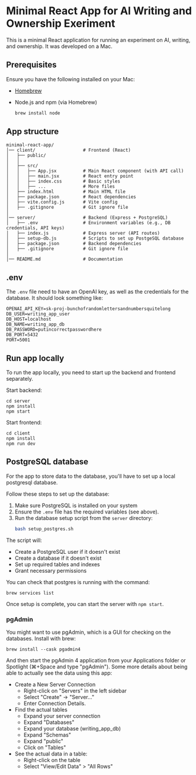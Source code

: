 # Minimal React App for AI Writing and Ownership Exeriment

This is a minimal React application for running an experiment on AI, writing, and ownership. It was developed on a Mac.


## Prerequisites

Ensure you have the following installed on your Mac:

- [Homebrew](https://brew.sh/)
- Node.js and npm (via Homebrew)

  ```sh
  brew install node
  ```

## App structure


```
minimal-react-app/
│── client/                  # Frontend (React)
│   ├── public/
│   │   
│   ├── src/
│   │   ├── App.jsx          # Main React component (with API call)
│   │   ├── main.jsx         # React entry point
│   │   ├── index.css        # Basic styles
│   │   ├── ...              # More files
│   ├── index.html           # Main HTML file
│   ├── package.json         # React dependencies
│   ├── vite.config.js       # Vite config
│   ├── .gitignore           # Git ignore file
│
│── server/                  # Backend (Express + PostgreSQL)
│   ├── .env                 # Environment variables (e.g., DB credentials, API keys)
│   ├── index.js             # Express server (API routes)
│   ├── setup-db.js          # Scripts to set up PostgeSQL database
│   ├── package.json         # Backend dependencies
│   ├── .gitignore           # Git ignore file
│
│── README.md                # Documentation
```

## .env

The `.env` file need to have an OpenAI key, as well as the credentials for the database. It should look something like:

```
OPENAI_API_KEY=sk-proj-bunchofrandomlettersandnumbersquitelong
DB_USER=writing_app_user
DB_HOST=localhost
DB_NAME=writing_app_db
DB_PASSWORD=putincorrectpasswordhere
DB_PORT=5432
PORT=5001
```

## Run app locally

To run the app locally, you need to start up the backend and frontend separately.

Start backend:

```
cd server
npm install
npm start
```

Start frontend:

```
cd client
npm install
npm run dev
```

## PostgreSQL database

For the app to store data to the database, you'll have to set up a local postgresql database.

Follow these steps to set up the database:

1. Make sure PostgreSQL is installed on your system
2. Ensure the `.env` file has the required variables (see above).
3. Run the database setup script from the `server` directory:
   ```bash
   bash setup_postgres.sh
   ```

The script will:
- Create a PostgreSQL user if it doesn't exist
- Create a database if it doesn't exist
- Set up required tables and indexes
- Grant necessary permissions

You can check that postgres is running with the command:

```
brew services list
```

Once setup is complete, you can start the server with `npm start`.

### pgAdmin

You might want to use pgAdmin, which is a GUI for checking on the databases. Install with brew:

```
brew install --cask pgadmin4
```

And then start the pgAdmin 4 application from your Applications folder or Spotlight (⌘+Space and type "pgAdmin"). Some more details about being able to actually see the data using this app:


- Create a New Server Connection
  - Right-click on "Servers" in the left sidebar
  - Select "Create" → "Server..."
  - Enter Connection Details.
- Find the actual tables
  - Expand your server connection
  - Expand "Databases"
  - Expand your database (writing_app_db)
  - Expand "Schemas"
  - Expand "public"
  - Click on "Tables"
- See the actual data in a table:
  - Right-click on the table
  - Select "View/Edit Data" > "All Rows"





